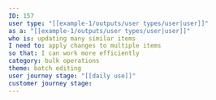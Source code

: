 ```yaml
---
ID: 157
user type: "[[example-1/outputs/user types/user|user]]"
as a: "[[example-1/outputs/user types/user|user]]"
who is: updating many similar items
I need to: apply changes to multiple items
so that: I can work more efficiently
category: bulk operations
theme: batch editing
user journey stage: "[[daily use]]"
customer journey stage:
---
```

